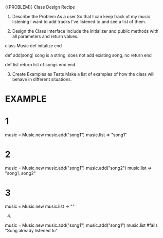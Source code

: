 {{PROBLEM}} Class Design Recipe
1. Describe the Problem
As a user
So that I can keep track of my music listening
I want to add tracks I've listened to and see a list of them.

2. Design the Class Interface
Include the initializer and public methods with all parameters and return values.

class Music
  def initalize
  end

  def add(song)
    song is a string, does not add existing song,
    no return
  end

  def list
    return list of songs
  end
end

3. Create Examples as Tests
Make a list of examples of how the class will behave in different situations.

# EXAMPLE

# 1
music = Music.new
music.add("song1")
music.list => "song1"

# 2
music = Music.new
music.add("song1")
music.add("song2")
music.list => "song1, song2"

# 3
music = Music.new
music.list => ""

4. 
music = Music.new
music.add("song1")
music.add("song1")
music.list #fails "Song already listened to"